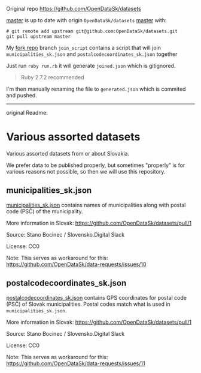 Original repo https://github.com/OpenDataSk/datasets

[master](https://github.com/equivalent/datasets/tree/master) is up to date with origin `OpenDataSk/datasets` [master](https://github.com/OpenDataSk/datasets) with:

```
# git remote add upstream git@github.com:OpenDataSk/datasets.git
git pull upstream master
```

My [fork repo](https://github.com/equivalent/datasets) branch `join_script` contains a script that will join `municipalities_sk.json` and
`postalcodecoordinates_sk.json` together

Just run `ruby run.rb` it will generate `joined.json` which is
gitignored.

> Ruby 2.7.2 recommended

I'm then manually renaming the file to `generated.json`
which is commited and pushed.

--------------------------------

original Readme:


# Various assorted datasets

Various assorted datasets from or about Slovakia.

We prefer data to be published properly, but sometimes "properly" is for
various reasons not possible, so then we will use this repository.

## municipalities_sk.json

[municipalities_sk.json](municipalities_sk.json) contains names of
municipalities along with postal code (PSČ) of the municipality.

More information in Slovak: https://github.com/OpenDataSk/datasets/pull/1

Source: Stano Bocinec / Slovensko.Digital Slack

License: CC0

Note: This serves as workaround for this: https://github.com/OpenDataSk/data-requests/issues/10

## postalcodecoordinates_sk.json

[postalcodecoordinates_sk.json](postalcodecoordinates_sk.json) contains GPS
coordinates for postal code (PSČ) of Slovak municipalities. Postal codes
match what is used in `municipalities_sk.json`.

More information in Slovak: https://github.com/OpenDataSk/datasets/pull/1

Source: Stano Bocinec / Slovensko.Digital Slack

License: CC0

Note: This serves as workaround for this: https://github.com/OpenDataSk/data-requests/issues/11

